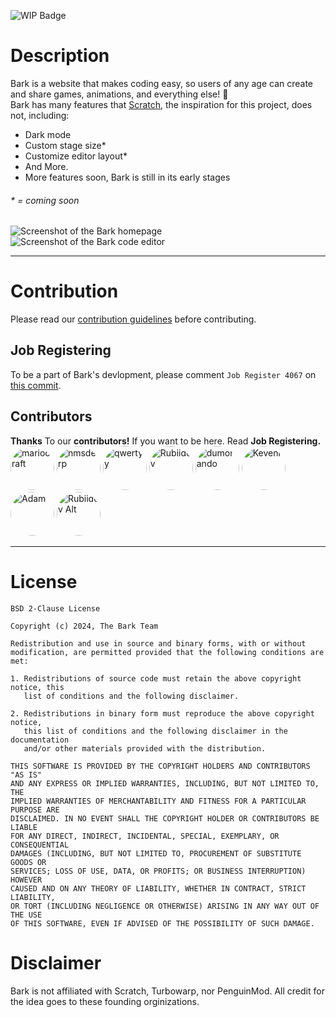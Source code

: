 ![WIP Badge](https://img.shields.io/badge/This%2Bis%2Ba%2Bwork%2Bin%2Bprogress!-%23592b0a?style=plastic&color=%23592b0a)

# Description
Bark is a website that makes coding easy, so users of any age can create and share games, animations, and everything else! &#128054;<br>
Bark has many features that <a href="https://scratch.mit.edu">Scratch</a>, the inspiration for this project, does not, including:
- Dark mode
- Custom stage size&ast;
- Customize editor layout&ast;
- And More.
- More features soon, Bark is still in its early stages

###### &ast; = coming soon


![Screenshot of the Bark homepage](https://github.com/mariocraft987/bark.github.io/assets/129226914/c4afcd1e-e9c1-477f-a88f-3ae2f64748e6 "Homepage")<br>
![Screenshot of the Bark code editor](https://github.com/mariocraft987/bark.github.io/assets/129226914/48718313-5243-4b80-92a6-7f986cdb12ec "Code editor")
<hr>

# Contribution
Please read our <a href="https://github.com/mariocraft987/bark.github.io/blob/main/CONTRIBUTING.md">contribution guidelines</a> before contributing.
## Job Registering
To be a part of Bark's devlopment, please comment `Job Register 4067` on <a href="https://github.com/Mariocraft987/bark.github.io/commit/5644df6ebc5aa7ea7b611141a265ff7c17712c5e">this commit</a>.
## Contributors
**Thanks** To our **contributors!** If you want to be here. Read **Job Registering.**\
[<img src="https://avatars.githubusercontent.com/u/154646419?v=4" alt="mariocraft" title="mariocraft" width="70" height="70" style="border-radius:100%">](https://github.com/mariocraft987)
[<img src="https://avatars.githubusercontent.com/u/130254323?v=4" alt="nmsderp" title="nmsderp" width="70" height="70" style="border-radius:100%">](https://github.com/nmsderp)
[<img src="https://avatars.githubusercontent.com/u/129226914?v=4" alt="qwertyy" title="qwertyy" width="70" height="70" style="border-radius:100%">](https://github.com/qwertyy-dev)
[<img src="https://avatars.githubusercontent.com/u/158863401?v=4" alt="Rubiidev" title="Rubiidev" width="70" height="70" style="border-radius:100%">](https://github.com/Rubiidev-18)
[<img src="https://avatars.githubusercontent.com/u/144301348?v=4" alt="dumorando" title="dumorando" width="70" height="70" style="border-radius:100%">](https://github.com/dumorando)
[<img src="https://avatars.githubusercontent.com/u/158528051?v=4" alt="Kevenn" title="Kevenn" width="70" height="70" style="border-radius:100%">](https://github.com/QuirkyWorks)
[<img src="https://avatars.githubusercontent.com/u/110662505?v=4" alt="Adam" title="Adam" width="70" height="70" style="border-radius:100%">](https://github.com/Bashamega)
[<img src="https://avatars.githubusercontent.com/u/164731988?v=4" alt="Rubiidev Alt" title="Rubiidev Alt" width="70" height="70" style="border-radius:100%">](https://github.com/Rubiidev18alt)
<hr>

# License
```
BSD 2-Clause License

Copyright (c) 2024, The Bark Team

Redistribution and use in source and binary forms, with or without
modification, are permitted provided that the following conditions are met:

1. Redistributions of source code must retain the above copyright notice, this
   list of conditions and the following disclaimer.

2. Redistributions in binary form must reproduce the above copyright notice,
   this list of conditions and the following disclaimer in the documentation
   and/or other materials provided with the distribution.

THIS SOFTWARE IS PROVIDED BY THE COPYRIGHT HOLDERS AND CONTRIBUTORS "AS IS"
AND ANY EXPRESS OR IMPLIED WARRANTIES, INCLUDING, BUT NOT LIMITED TO, THE
IMPLIED WARRANTIES OF MERCHANTABILITY AND FITNESS FOR A PARTICULAR PURPOSE ARE
DISCLAIMED. IN NO EVENT SHALL THE COPYRIGHT HOLDER OR CONTRIBUTORS BE LIABLE
FOR ANY DIRECT, INDIRECT, INCIDENTAL, SPECIAL, EXEMPLARY, OR CONSEQUENTIAL
DAMAGES (INCLUDING, BUT NOT LIMITED TO, PROCUREMENT OF SUBSTITUTE GOODS OR
SERVICES; LOSS OF USE, DATA, OR PROFITS; OR BUSINESS INTERRUPTION) HOWEVER
CAUSED AND ON ANY THEORY OF LIABILITY, WHETHER IN CONTRACT, STRICT LIABILITY,
OR TORT (INCLUDING NEGLIGENCE OR OTHERWISE) ARISING IN ANY WAY OUT OF THE USE
OF THIS SOFTWARE, EVEN IF ADVISED OF THE POSSIBILITY OF SUCH DAMAGE.
```
# Disclaimer
Bark is not affiliated with Scratch, Turbowarp, nor PenguinMod. All credit for the idea goes to these founding orginizations.
